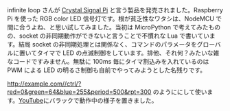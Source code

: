 infinite loop さんが [Crystal Signal Pi]([http://crystal-signal.com/]) と言う製品を発売されました。Raspberry Pi を使った RGB color LED 信号灯です。根が貧乏性なワタシは、NodeMCU で間に合うよね、と思い試してみました。当初は MicroPython で考えてみたものの、socket の非同期動作ができないと言うことで不慣れな Lua で書いています。結局 socket の非同期処理とは関係なく、コマンドのパラメータをグローバルに置いてタイマで LED の点滅制御をしています。排他、それ何？みたいな雑なコードですみません。無駄に 100ms 毎にタイマ割込みを入れているのは PWM による LED の明るさ制御も自前でやってみようとした名残りです。

http://example.com//ctrl/?red=0&green=64&blue=255&period=500&rpt=300 のようににして使います。[YouTube](https://youtu.be/98aU_3ST-Mc)にバラックで動作中の様子を置きました。